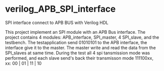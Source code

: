 # verilog_APB_SPI_interface
SPI interface connect to APB BUS with Verilog HDL

This project implement an SPI module with an APB Bus interface. 
The project contains 4 modules: APB_interface, SPI_master, 4 SPI_slave, and the testbench.
The testapplication send 01010101 to the APB interface, the interface give it to the master. 
The master write and read the data from the SPI_slaves at same time. 
During the test all 4 spi tansmission mode was performed, and each slave send's back their transmisson mode 111100xx, xx: 00 | 01 | 11 | 10

